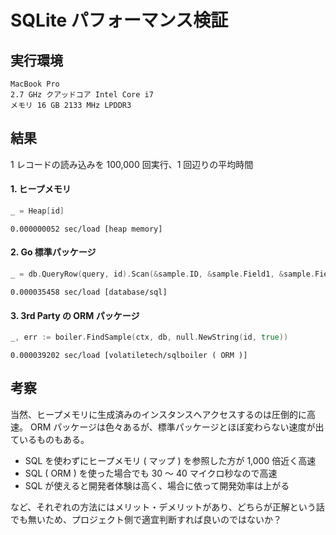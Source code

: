 # SQLite パフォーマンス検証

## 実行環境

```
MacBook Pro
2.7 GHz クアッドコア Intel Core i7
メモリ 16 GB 2133 MHz LPDDR3
```

## 結果

1 レコードの読み込みを 100,000 回実行、1 回辺りの平均時間

#### 1. ヒープメモリ

```go
_ = Heap[id]
```

```
0.000000052 sec/load [heap memory]
```

#### 2. Go 標準パッケージ

```go
_ = db.QueryRow(query, id).Scan(&sample.ID, &sample.Field1, &sample.Field2, &sample.Field3)
```

```
0.000035458 sec/load [database/sql]
```

#### 3. 3rd Party の ORM パッケージ

```go
_, err := boiler.FindSample(ctx, db, null.NewString(id, true))
```

```
0.000039202 sec/load [volatiletech/sqlboiler ( ORM )]
```

## 考察

当然、ヒープメモリに生成済みのインスタンスへアクセスするのは圧倒的に高速。
ORM パッケージは色々あるが、標準パッケージとほぼ変わらない速度が出ているものもある。

- SQL を使わずにヒープメモリ ( マップ ) を参照した方が 1,000 倍近く高速
- SQL ( ORM ) を使った場合でも 30 〜 40 マイクロ秒なので高速
- SQL が使えると開発者体験は高く、場合に依って開発効率は上がる

など、それぞれの方法にはメリット・デメリットがあり、どちらが正解という話でも無いため、プロジェクト側で適宜判断すれば良いのではないか？